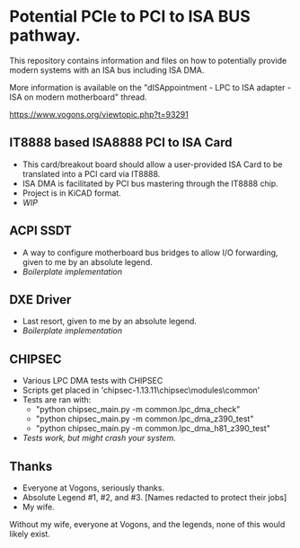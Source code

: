 # Potential PCIe to PCI to ISA BUS pathway.
This repository contains information and files on how to potentially provide modern systems with an ISA bus including ISA DMA.

More information is available on the "dISAppointment - LPC to ISA adapter - ISA on modern motherboard" thread.

https://www.vogons.org/viewtopic.php?t=93291

## IT8888 based ISA8888 PCI to ISA Card
- This card/breakout board should allow a user-provided ISA Card to be translated into a PCI card via IT8888.
- ISA DMA is facilitated by PCI bus mastering through the IT8888 chip.
- Project is in KiCAD format.
- *WIP*

## ACPI SSDT 
- A way to configure motherboard bus bridges to allow I/O forwarding, given to me by an absolute legend.
- *Boilerplate implementation*

## DXE Driver
- Last resort, given to me by an absolute legend.
- *Boilerplate implementation*

## CHIPSEC
- Various LPC DMA tests with CHIPSEC
- Scripts get placed in 'chipsec-1.13.11\chipsec\modules\common'
- Tests are ran with:
  - "python chipsec_main.py -m common.lpc_dma_check"
  - "python chipsec_main.py -m common.lpc_dma_z390_test"
  - "python chipsec_main.py -m common.lpc_dma_h81_z390_test"
- *Tests work, but might crash your system.*

## Thanks
- Everyone at Vogons, seriously thanks.
- Absolute Legend #1, #2, and #3. [Names redacted to protect their jobs]
- My wife.

Without my wife, everyone at Vogons, and the legends, none of this would likely exist. 
